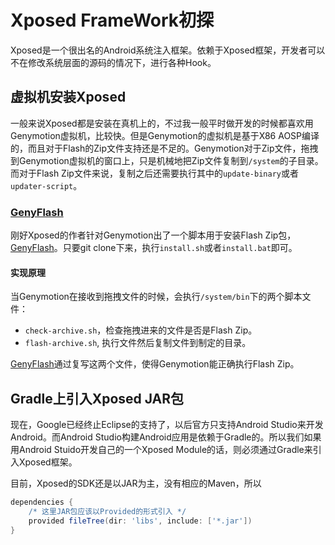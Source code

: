 # Xposed FrameWork初探

Xposed是一个很出名的Android系统注入框架。依赖于Xposed框架，开发者可以不在修改系统层面的源码的情况下，进行各种Hook。

## 虚拟机安装Xposed

一般来说Xposed都是安装在真机上的，不过我一般平时做开发的时候都喜欢用Genymotion虚拟机，比较快。但是Genymotion的虚拟机是基于X86 AOSP编译的，而且对于Flash的Zip文件支持还是不足的。Genymotion对于Zip文件，拖拽到Genymotion虚拟机的窗口上，只是机械地把Zip文件复制到`/system`的子目录。而对于Flash Zip文件来说，复制之后还需要执行其中的`update-binary`或者`updater-script`。

### [GenyFlash](0)

刚好Xposed的作者针对Genymotion出了一个脚本用于安装Flash Zip包，[GenyFlash](0)。只要git clone下来，执行`install.sh`或者`install.bat`即可。

#### 实现原理

当Genymotion在接收到拖拽文件的时候，会执行`/system/bin`下的两个脚本文件：

- `check-archive.sh`，检查拖拽进来的文件是否是Flash Zip。
- `flash-archive.sh`, 执行文件然后复制文件到制定的目录。

[GenyFlash](0)通过复写这两个文件，使得Genymotion能正确执行Flash Zip。



## Gradle上引入Xposed JAR包

现在，Google已经终止Eclipse的支持了，以后官方只支持Android Studio来开发Android。而Android Studio构建Android应用是依赖于Gradle的。所以我们如果用Android Stuido开发自己的一个Xposed Module的话，则必须通过Gradle来引入Xposed框架。

目前，Xposed的SDK还是以JAR为主，没有相应的Maven，所以

```groovy
dependencies {
	/* 这里JAR包应该以Provided的形式引入 */
    provided fileTree(dir: 'libs', include: ['*.jar'])   
}
```

[0]: https://github.com/rovo89/GenyFlash
